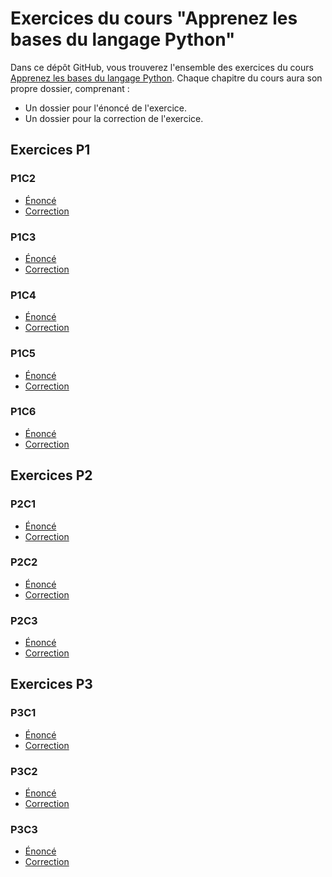 # Exercices du cours "Apprenez les bases du langage Python"

Dans ce dépôt GitHub, vous trouverez l'ensemble des exercices du cours [Apprenez les bases du langage Python](https://openclassrooms.com/fr/courses/7168871-apprenez-les-bases-du-langage-python). Chaque chapitre du cours aura son propre dossier, comprenant :
- Un dossier pour l'énoncé de l'exercice.
- Un dossier pour la correction de l'exercice.

## Exercices P1

### P1C2

- [Énoncé](https://github.com/OpenClassrooms-Student-Center/7168871-apprenez-les-bases-du-langage-python/tree/main/P1C2/énoncé)
- [Correction](https://github.com/OpenClassrooms-Student-Center/7168871-apprenez-les-bases-du-langage-python/tree/main/P1C2/correction)

### P1C3

- [Énoncé](https://github.com/OpenClassrooms-Student-Center/7168871-apprenez-les-bases-du-langage-python/tree/main/P1C3/énoncé)
- [Correction](https://github.com/OpenClassrooms-Student-Center/7168871-apprenez-les-bases-du-langage-python/tree/main/P1C3/correction)

### P1C4

- [Énoncé](https://github.com/OpenClassrooms-Student-Center/7168871-apprenez-les-bases-du-langage-python/tree/main/P1C4/énoncé)
- [Correction](https://github.com/OpenClassrooms-Student-Center/7168871-apprenez-les-bases-du-langage-python/tree/main/P1C4/correction)

### P1C5

- [Énoncé](https://github.com/OpenClassrooms-Student-Center/7168871-apprenez-les-bases-du-langage-python/tree/main/P1C5/énoncé)
- [Correction](https://github.com/OpenClassrooms-Student-Center/7168871-apprenez-les-bases-du-langage-python/tree/main/P1C5/correction)

### P1C6

- [Énoncé](https://github.com/OpenClassrooms-Student-Center/7168871-apprenez-les-bases-du-langage-python/tree/main/P1C6/énoncé)
- [Correction](https://github.com/OpenClassrooms-Student-Center/7168871-apprenez-les-bases-du-langage-python/tree/main/P1C6/correction)

## Exercices P2

### P2C1

- [Énoncé](https://github.com/OpenClassrooms-Student-Center/7168871-apprenez-les-bases-du-langage-python/tree/main/P2C1/énoncé)
- [Correction](https://github.com/OpenClassrooms-Student-Center/7168871-apprenez-les-bases-du-langage-python/tree/main/P2C1/correction)

### P2C2

- [Énoncé](https://github.com/OpenClassrooms-Student-Center/7168871-apprenez-les-bases-du-langage-python/tree/main/P2C2/énoncé)
- [Correction](https://github.com/OpenClassrooms-Student-Center/7168871-apprenez-les-bases-du-langage-python/tree/main/P2C2/correction)

### P2C3

- [Énoncé](https://github.com/OpenClassrooms-Student-Center/7168871-apprenez-les-bases-du-langage-python/tree/main/P2C3/énoncé)
- [Correction](https://github.com/OpenClassrooms-Student-Center/7168871-apprenez-les-bases-du-langage-python/tree/main/P2C3/correction)

## Exercices P3

### P3C1

- [Énoncé](https://github.com/OpenClassrooms-Student-Center/7168871-apprenez-les-bases-du-langage-python/tree/main/P3C1/énoncé)
- [Correction](https://github.com/OpenClassrooms-Student-Center/7168871-apprenez-les-bases-du-langage-python/tree/main/P3C1/correction)

### P3C2

- [Énoncé](https://github.com/OpenClassrooms-Student-Center/7168871-apprenez-les-bases-du-langage-python/tree/main/P3C2/énoncé)
- [Correction](https://github.com/OpenClassrooms-Student-Center/7168871-apprenez-les-bases-du-langage-python/tree/main/P3C2/correction)

### P3C3

- [Énoncé](https://github.com/OpenClassrooms-Student-Center/7168871-apprenez-les-bases-du-langage-python/tree/main/P3C3/énoncé)
- [Correction](https://github.com/OpenClassrooms-Student-Center/7168871-apprenez-les-bases-du-langage-python/tree/main/P3C3/correction)